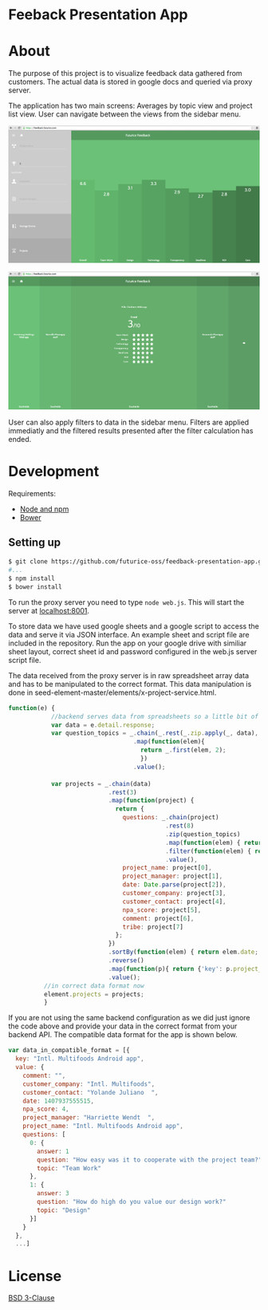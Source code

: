 # Feeback Presentation App 

# About

The purpose of this project is to visualize feedback data gathered from customers. The actual data is stored in google docs and queried via proxy server.

The application has two main screens: Averages by topic view and project list view. User can navigate between the views from the sidebar menu. 

![Averages by topic](screenshots/screen1.png)

![Project list](screenshots/screen2.png)

User can also apply filters to data in the sidebar menu. Filters are applied immediatly and the filtered results presented after the filter calculation has ended.

# Development

Requirements:

 * [Node and npm](http://nodejs.org/)
 * [Bower](http://bower.io)

## Setting up


```bash
$ git clone https://github.com/futurice-oss/feedback-presentation-app.git 
#...
$ npm install
$ bower install
```

To run the proxy server you need to type `node web.js`.
This will start the server at [localhost:8001](http://localhost:8001).

To store data we have used google sheets and a google script to access the data and serve it via JSON interface. An example sheet and script file are included in the repository. Run the app on your google drive with similiar sheet layout, correct sheet id and password configured in the web.js server script file.

The data received from the proxy server is in raw spreadsheet array data and has to be manipulated to the correct format. This data manipulation is done in seed-element-master/elements/x-project-service.html. 

```javascript
function(e) {
            //backend serves data from spreadsheets so a little bit of moving it around is in order
            var data = e.detail.response;
            var question_topics = _.chain(_.rest(_.zip.apply(_, data), 8))
                                   .map(function(elem){
                                     return _.first(elem, 2); 
                                     })
                                   .value();

            var projects = _.chain(data)
                            .rest(3)
                            .map(function(project) {
                              return { 
                                questions: _.chain(project)
                                            .rest(8)
                                            .zip(question_topics)
                                            .map(function(elem) { return { topic: elem[1][0], question: elem[1][1], answer: elem[0] } ; })
                                            .filter(function(elem) { return elem.answer !== "";})
                                            .value(),
                                project_name: project[0],
                                project_manager: project[1],
                                date: Date.parse(project[2]),
                                customer_company: project[3],
                                customer_contact: project[4],
                                npa_score: project[5],
                                comment: project[6],
                                tribe: project[7]
                              }; 
                            })
                            .sortBy(function(elem) { return elem.date; })
                            .reverse()
                            .map(function(p){ return {'key': p.project_name, 'value': p};})
                            .value();
          //in correct data format now
          element.projects = projects;
          }
```


If you are not using the same backend configuration as we did just ignore the code above and provide your data in the correct format from your backend API. The compatible data format for the app is shown below.

```javascript
var data_in_compatible_format = [{
  key: "Intl. Multifoods Android app",
  value: {
    comment: "",
    customer_company: "Intl. Multifoods",
    customer_contact: "Yolande Juliano  ",
    date: 1407937555515,
    npa_score: 4,
    project_manager: "Harriette Wendt  ",
    project_name: "Intl. Multifoods Android app",
    questions: [
      0: {
        answer: 1
        question: "How easy was it to cooperate with the project team?"
        topic: "Team Work"
      },
      1: {
        answer: 3
        question: "How do high do you value our design work?"
        topic: "Design"
      }]
    }
  },
  ...]
```


# License

[BSD 3-Clause](LICENSE.txt)
